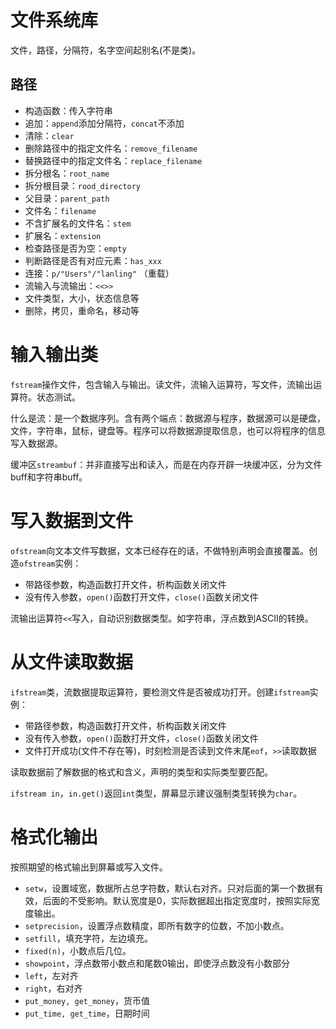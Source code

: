 # 文件系统库

文件，路径，分隔符，名字空间起别名(不是类)。

## 路径

- 构造函数：传入字符串
- 追加：`append`添加分隔符，`concat`不添加
- 清除：`clear`
- 删除路径中的指定文件名：`remove_filename`
- 替换路径中的指定文件名：`replace_filename`
- 拆分根名：`root_name`
- 拆分根目录：`rood_directory`
- 父目录：`parent_path`
- 文件名：`filename`
- 不含扩展名的文件名：`stem`
- 扩展名：`extension`
- 检查路径是否为空：`empty`
- 判断路径是否有对应元素：`has_xxx`
- 连接：`p/"Users"/"lanling"` （重载）
- 流输入与流输出：`<<>>`
- 文件类型，大小，状态信息等
- 删除，拷贝，重命名，移动等

# 输入输出类

`fstream`操作文件，包含输入与输出。读文件，流输入运算符，写文件，流输出运算符。状态测试。

什么是流：是一个数据序列。含有两个端点：数据源与程序，数据源可以是硬盘，文件，字符串，鼠标，键盘等。程序可以将数据源提取信息，也可以将程序的信息写入数据源。

缓冲区`streambuf`：并非直接写出和读入，而是在内存开辟一块缓冲区，分为文件buff和字符串buff。

# 写入数据到文件

`ofstream`向文本文件写数据，文本已经存在的话，不做特别声明会直接覆盖。创造`ofstream`实例：

- 带路径参数，构造函数打开文件，析构函数关闭文件
- 没有传入参数，`open()`函数打开文件，`close()`函数关闭文件

流输出运算符`<<`写入，自动识别数据类型。如字符串，浮点数到ASCII的转换。

# 从文件读取数据

`ifstream`类，流数据提取运算符，要检测文件是否被成功打开。创建`ifstream`实例：

- 带路径参数，构造函数打开文件，析构函数关闭文件
- 没有传入参数，`open()`函数打开文件，`close()`函数关闭文件
- 文件打开成功(文件不存在等)，时刻检测是否读到文件末尾`eof`，`>>`读取数据

读取数据前了解数据的格式和含义，声明的类型和实际类型要匹配。

`ifstream in`，`in.get()`返回`int`类型，屏幕显示建议强制类型转换为`char`。

# 格式化输出

按照期望的格式输出到屏幕或写入文件。
- `setw`，设置域宽，数据所占总字符数，默认右对齐。只对后面的第一个数据有效，后面的不受影响。默认宽度是0，实际数据超出指定宽度时，按照实际宽度输出。
- `setprecision`，设置浮点数精度，即所有数字的位数，不加小数点。
- `setfill`，填充字符，左边填充。
- `fixed(n)`，小数点后几位。
- `showpoint`，浮点数带小数点和尾数0输出，即使浮点数没有小数部分
- `left`，左对齐
- `right`，右对齐
- `put_money, get_money`，货币值
- `put_time, get_time`，日期时间